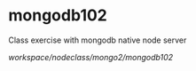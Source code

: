 # mongodb102

Class exercise with mongodb native node server

*workspace/nodeclass/mongo2/mongodb102*